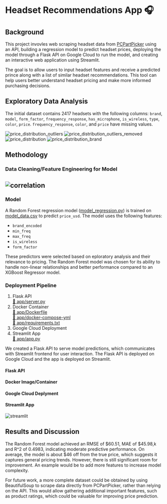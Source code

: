 # Headset Recommendations App 🎧

## Background
This project invovles web scraping headset data from [PCPartPicker](https://pcpartpicker.com) using an API, building a regression model to predict headset prices, deploying the model through a Flask API on Google Cloud to run the model, and creating an interactive web application using Streamlit. 

The goal is to allow users to input headset features and receive a predicted prince along with a list of similar headset recommendations. This tool can help users better understand headset pricing and make more informed purchasing decisions. 

## Exploratory Data Analysis
The initial dataset contains 2417 headsets with the following columns: `brand`, `model`, `form_factor`, `frequency_response`, `has_microphone`, `is_wireless`, `type`, `color`, `price`. `frequency_response`, `color`, and `price` have missing values. 

![price_distribution_outliers](https://github.com/user-attachments/assets/8e8d2efe-0ee5-4910-b170-c5ae2175d659)
![price_distribution_outliers_removed](https://github.com/user-attachments/assets/45fd8a19-db4b-4d5f-a4cd-45b427863aed)
![price_distribution](https://github.com/user-attachments/assets/dc3b8a5c-d62a-4e75-85cd-40199258fb96)
![price_distribution_brand](https://github.com/user-attachments/assets/c09a5915-97d4-4071-b577-d1a60ce818cb)

## Methodology

### Data Cleaning/Feature Engineering for Model
![correlation](https://github.com/user-attachments/assets/74e2dcf3-00dd-482d-9bf6-c77e67162805)
--
### Model
A Random Forest regression model ([model_regression.py](https://github.com/hoangchb/STAT-418-Final-Project/blob/main/app/model_regression.py)) is trained on [model_data.csv](https://github.com/hoangchb/STAT-418-Final-Project/blob/main/app/model_data.csv) to predict `price_usd`. The model uses the following features: 
- `brand_encoded`
- `min_freq`
- `max_freq`
- `is_wireless`
- `form_factor`

These predictors were selected based on eploratory analysis and their relevance to pricing. The Random Forest model was chosen for its ability to handle non-linear relationships and better performance compared to an XGBoost Regressor model. 

### Deployment Pipeline
1. Flask API\
   [📁 app/server.py](https://github.com/hoangchb/STAT-418-Final-Project/blob/main/app/server.py)
2. Docker Container\
   [📁 app/Dockerfile](https://github.com/hoangchb/STAT-418-Final-Project/blob/main/app/Dockerfile)\
   [📁 app/docker-compose-yml](https://github.com/hoangchb/STAT-418-Final-Project/blob/main/app/docker-compose.yml)\
   [📁 app/requirements.txt](https://github.com/hoangchb/STAT-418-Final-Project/blob/main/app/requirements.txt)
4. Google Cloud Deployment
5. Streamlit App\
   [📁 app/app.py](https://github.com/hoangchb/STAT-418-Final-Project/blob/main/app/app.py)

We created a Flask API to serve model predictions, which communicates with Streamlit frontend for user interaction. The Flask API is deployed on Google Cloud and the app is deployed on Streamlit. 

#### Flask API
#### Docker Image/Container
#### Google Cloud Deplyment
#### Streamlit App
![streamlit](https://github.com/user-attachments/assets/151b6527-6c01-4d67-9bbf-1971c341557e)


## Results and Discussion
The Random Forest model achieved an RMSE of $60.51, MAE of $45.98,k and R^2 of 0.4983, indicating moderate predictive performance. On average, the model is about $46 off from the true price, which suggests it captures general pricing trends. However, there is still significant room for improvement. An example would be to add more features to increase model complexity.

For future work, a more complete dataset could be obtained by using BeautifulSoup to scrape data directly from PCPartPicker, rather than relying on the API. This would allow gathering additional important features, such as product ratings, which could be valuable for improving price prediction.
